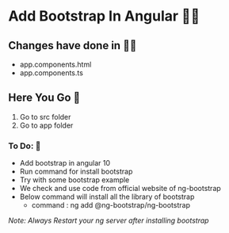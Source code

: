 #  Add Bootstrap In Angular 👋🏻 

## Changes have done  in ✍🏿
* app.components.html
* app.components.ts

## Here You Go 🏃
  1. Go to src folder 
  2. Go to app folder
  
 ### To Do: 📝
* Add bootstrap in angular 10
* Run command for install bootstrap
* Try with some bootstrap example
* We check and use code from official website of ng-bootstrap
* Below command will install all the library of bootstrap
   * command : ng add @ng-bootstrap/ng-bootstrap
   
_Note: Always Restart your ng server after installing bootstrap_ 
